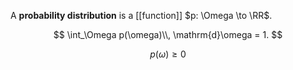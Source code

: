 A **probability distribution** is a [[function]] $p: \Omega \to \RR$.

$$
\int_\Omega p(\omega)\\, \mathrm{d}\omega = 1.
$$

$$
p(\omega) \geqslant 0
$$